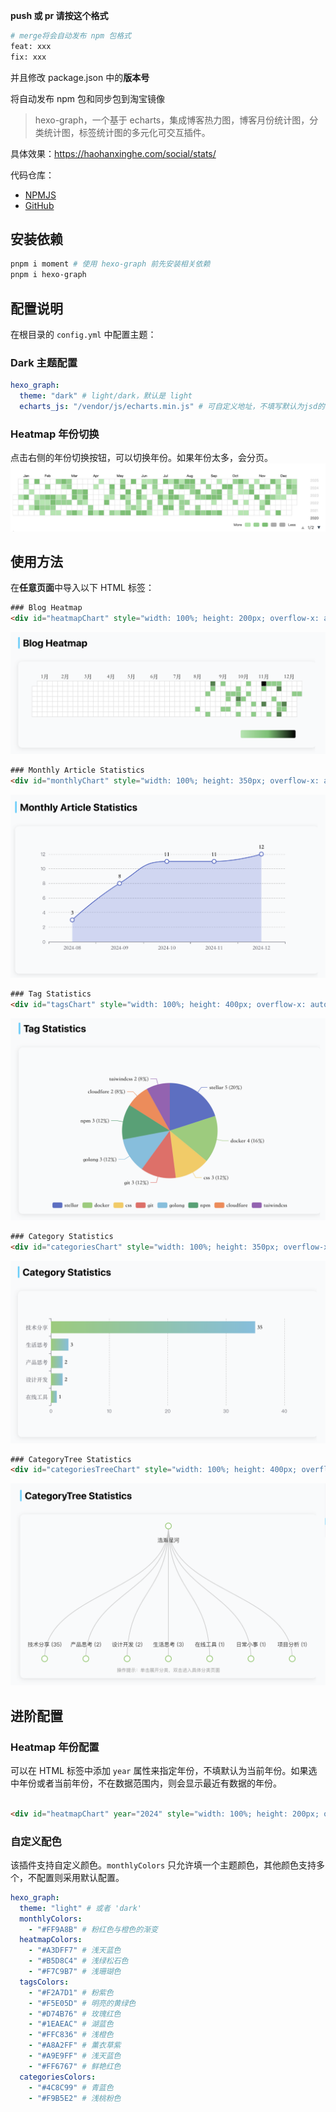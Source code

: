 **push 或 pr 请按这个格式**

```bash
# merge将会自动发布 npm 包格式
feat: xxx
fix: xxx
```

并且修改 package.json 中的**版本号**

将自动发布 npm 包和同步包到淘宝镜像

> hexo-graph，一个基于 echarts，集成博客热力图，博客月份统计图，分类统计图，标签统计图的多元化可交互插件。

具体效果：https://haohanxinghe.com/social/stats/

代码仓库：

- [NPMJS](https://www.npmjs.com/package/hexo-graph?activeTab=readme)
- [GitHub](https://github.com/codepzj/hexo-graph)

## 安装依赖

```bash
pnpm i moment # 使用 hexo-graph 前先安装相关依赖
pnpm i hexo-graph
```

## 配置说明

在根目录的 `config.yml` 中配置主题：

### Dark 主题配置

```yaml
hexo_graph:
  theme: "dark" # light/dark，默认是 light
  echarts_js: "/vendor/js/echarts.min.js" # 可自定义地址，不填写默认为jsd的cdn
```

### Heatmap 年份切换

点击右侧的年份切换按钮，可以切换年份。如果年份太多，会分页。
![heatmap-year-navi.png](image/heatmap-year-navi.png)

## 使用方法

在**任意页面**中导入以下 HTML 标签：

```html
### Blog Heatmap
<div id="heatmapChart" style="width: 100%; height: 200px; overflow-x: auto; overflow-y: hidden;"></div>
```

![demo-blog-heatmap.png](image/demo-blog-heatmap.png)

```html
### Monthly Article Statistics
<div id="monthlyChart" style="width: 100%; height: 350px; overflow-x: auto; overflow-y: hidden;"></div>
```

![demo-monthly-line-chart.png](image/demo-monthly-line-chart.png)

```html
### Tag Statistics
<div id="tagsChart" style="width: 100%; height: 400px; overflow-x: auto; overflow-y: hidden;"></div>
```

![demo-tags-pie-chart.png](image/demo-tags-pie-chart.png)

```html
### Category Statistics
<div id="categoriesChart" style="width: 100%; height: 350px; overflow-x: auto; overflow-y: hidden;"></div>
```

![demo-category-bar-chart.png](image/demo-category-bar-chart.png)

```html
### CategoryTree Statistics
<div id="categoriesTreeChart" style="width: 100%; height: 400px; overflow-x: auto; overflow-y: hidden;"></div>
```

![demo-category-tree-chart.png](image/demo-category-tree-chart.png)

## 进阶配置

### Heatmap 年份配置

可以在 HTML 标签中添加 `year` 属性来指定年份，不填默认为当前年份。如果选中年份或者当前年份，不在数据范围内，则会显示最近有数据的年份。

```html

<div id="heatmapChart" year="2024" style="width: 100%; height: 200px; overflow-x: auto; overflow-y: hidden;"></div>
```

### 自定义配色

该插件支持自定义颜色。`monthlyColors` 只允许填一个主题颜色，其他颜色支持多个，不配置则采用默认配置。

```yaml
hexo_graph:
  theme: "light" # 或者 'dark'
  monthlyColors:
    - "#FF9A8B" # 粉红色与橙色的渐变
  heatmapColors:
    - "#A3DFF7" # 浅天蓝色
    - "#B5D8C4" # 浅绿松石色
    - "#F7C9B7" # 浅珊瑚色
  tagsColors:
    - "#F2A7D1" # 粉紫色
    - "#F5E05D" # 明亮的黄绿色
    - "#D74B76" # 玫瑰红色
    - "#1EAEAC" # 湖蓝色
    - "#FFC836" # 浅橙色
    - "#A8A2FF" # 薰衣草紫
    - "#A9E9FF" # 浅天蓝色
    - "#FF6767" # 鲜艳红色
  categoriesColors:
    - "#4C8C99" # 青蓝色
    - "#F9B5E2" # 浅桃粉色
```
